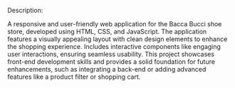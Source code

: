 Description:

A responsive and user-friendly web application for the Bacca Bucci shoe store, developed using HTML, CSS, and JavaScript. The application features a visually appealing layout with clean design elements to enhance the shopping experience. Includes interactive components like engaging user interactions, ensuring seamless usability. This project showcases front-end development skills and provides a solid foundation for future enhancements, such as integrating a back-end or adding advanced features like a product filter or shopping cart.
